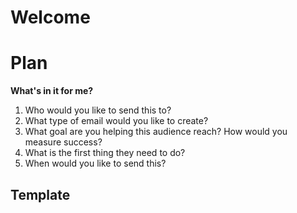 # Welcome

# Plan

**What's in it for me?**

1. Who would you like to send this to?
2. What type of email would you like to create?
3. What goal are you helping this audience reach? How would you measure success?
4. What is the first thing they need to do?
5. When would you like to send this?

## Template
